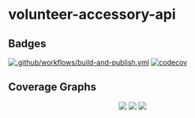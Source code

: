 # volunteer-accessory-api

## Badges

[![.github/workflows/build-and-publish.yml](https://github.com/phelliperodrigues/volunteer-accessory-api/actions/workflows/build-and-publish.yml/badge.svg)](https://github.com/phelliperodrigues/volunteer-accessory-api/actions/workflows/build-and-publish.yml)
[![codecov](https://codecov.io/gh/InsightsLabs/volunteer-accessory-api/graph/badge.svg?token=KDRV7O30JT)](https://codecov.io/gh/InsightsLabs/volunteer-accessory-api)

## Coverage Graphs

<div align="center">
<img src="https://codecov.io/gh/InsightsLabs/volunteer-accessory-api/graphs/tree.svg?token=KDRV7O30JT"></img>
<img src="https://codecov.io/gh/InsightsLabs/volunteer-accessory-api/graphs/sunburst.svg?token=KDRV7O30JT"></img>
<img src="https://codecov.io/gh/InsightsLabs/volunteer-accessory-api/graphs/icicle.svg?token=KDRV7O30JT"></img>
</div>